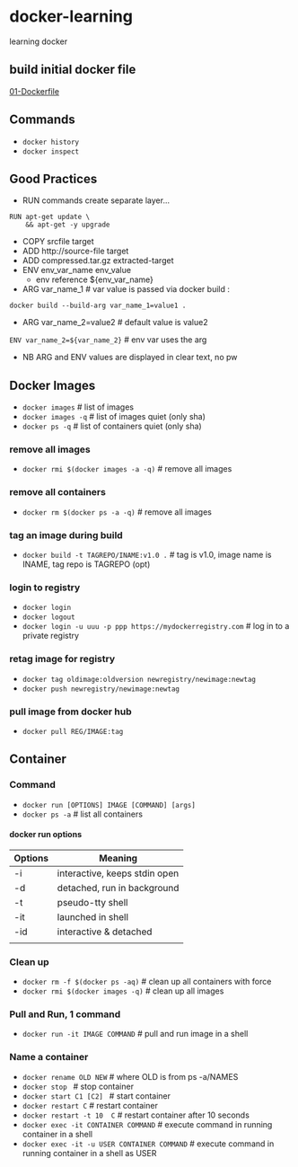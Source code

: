 # docker-learning
learning docker
## build initial docker file
[01-Dockerfile](./01-Dockerfile)
## Commands
- `docker history`
- `docker inspect`
## Good Practices
- RUN commands create separate layer... 

```
RUN apt-get update \
	&& apt-get -y upgrade
```
- COPY srcfile target
- ADD http://source-file target
- ADD compressed.tar.gz extracted-target
- ENV env_var_name env_value
  - env reference ${env_var_name}
- ARG var_name_1 # var value is passed via docker build : 

`docker build --build-arg var_name_1=value1 .`

- ARG var_name_2=value2 # default value is value2
  
`ENV var_name_2=${var_name_2}` # env var uses the arg 

- NB ARG and ENV values are displayed in clear text, no pw
## Docker Images
- `docker images` # list of images
- `docker images -q` # list of images quiet (only sha)
- `docker ps -q` # list of containers quiet (only sha)
### remove all images
- `docker rmi $(docker images -a -q)` # remove all images
### remove all containers
- `docker rm $(docker ps -a -q)` # remove all images
### tag an image during build
- `docker build -t TAGREPO/INAME:v1.0 .` # tag is v1.0, image name is INAME, tag repo is TAGREPO (opt)
### login to registry
- `docker login`
- `docker logout`
- `docker login -u uuu -p ppp https://mydockerregistry.com` # log in to a private registry
### retag image for registry
- `docker tag oldimage:oldversion newregistry/newimage:newtag`
- `docker push newregistry/newimage:newtag`
### pull image from docker hub
- `docker pull REG/IMAGE:tag`
## Container
### Command
- `docker run [OPTIONS] IMAGE [COMMAND] [args]`
- `docker ps -a` # list all containers
#### docker run options

| Options | Meaning                       |
|---------|-------------------------------|
| -i      | interactive, keeps stdin open |
| -d      | detached, run in background   |
| -t      | pseudo-tty shell              |
| -it     | launched in shell             |
| -id     | interactive & detached        |
|         |                               |

### Clean up 
- `docker rm -f $(docker ps -aq)` # clean up all containers with force
- `docker rmi $(docker images -q)` # clean up all images
### Pull and Run, 1 command
- `docker run -it IMAGE COMMAND` # pull and run image in a shell
### Name a container
- `docker rename OLD NEW` # where OLD is from ps -a/NAMES
- `docker stop ` # stop container
- `docker start C1 [C2] ` # start container
- `docker restart C` # restart container
- `docker restart -t 10  C` # restart container after 10 seconds
- `docker exec -it CONTAINER COMMAND` # execute command in running container in a shell
- `docker exec -it -u USER CONTAINER COMMAND` # execute command in running container in a shell as USER



